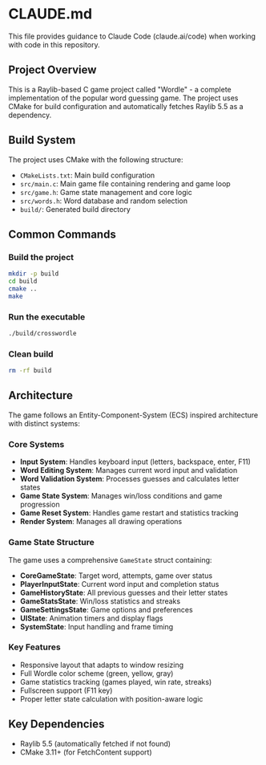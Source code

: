 # CLAUDE.md

This file provides guidance to Claude Code (claude.ai/code) when working with code in this repository.

## Project Overview
This is a Raylib-based C game project called "Wordle" - a complete implementation of the popular word guessing game. The project uses CMake for build configuration and automatically fetches Raylib 5.5 as a dependency.

## Build System
The project uses CMake with the following structure:
- `CMakeLists.txt`: Main build configuration
- `src/main.c`: Main game file containing rendering and game loop
- `src/game.h`: Game state management and core logic
- `src/words.h`: Word database and random selection
- `build/`: Generated build directory

## Common Commands

### Build the project
```bash
mkdir -p build
cd build
cmake ..
make
```

### Run the executable
```bash
./build/crosswordle
```

### Clean build
```bash
rm -rf build
```

## Architecture
The game follows an Entity-Component-System (ECS) inspired architecture with distinct systems:

### Core Systems
- **Input System**: Handles keyboard input (letters, backspace, enter, F11)
- **Word Editing System**: Manages current word input and validation
- **Word Validation System**: Processes guesses and calculates letter states
- **Game State System**: Manages win/loss conditions and game progression
- **Game Reset System**: Handles game restart and statistics tracking
- **Render System**: Manages all drawing operations

### Game State Structure
The game uses a comprehensive `GameState` struct containing:
- **CoreGameState**: Target word, attempts, game over status
- **PlayerInputState**: Current word input and completion status
- **GameHistoryState**: All previous guesses and their letter states
- **GameStatsState**: Win/loss statistics and streaks
- **GameSettingsState**: Game options and preferences
- **UIState**: Animation timers and display flags
- **SystemState**: Input handling and frame timing

### Key Features
- Responsive layout that adapts to window resizing
- Full Wordle color scheme (green, yellow, gray)
- Game statistics tracking (games played, win rate, streaks)
- Fullscreen support (F11 key)
- Proper letter state calculation with position-aware logic

## Key Dependencies
- Raylib 5.5 (automatically fetched if not found)
- CMake 3.11+ (for FetchContent support)
